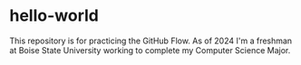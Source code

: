 # hello-world
This repository is for practicing the GitHub Flow.
As of 2024 I'm a freshman at Boise State University working to complete my Computer Science Major.
